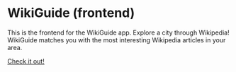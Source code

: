 # WikiGuide (frontend)

This is the frontend for the WikiGuide app. Explore a city through Wikipedia!
WikiGuide matches you with the most interesting Wikipedia articles in your area.

[Check it out!](https://paulgoblin.github.io/wiki-guide-frontend/)
